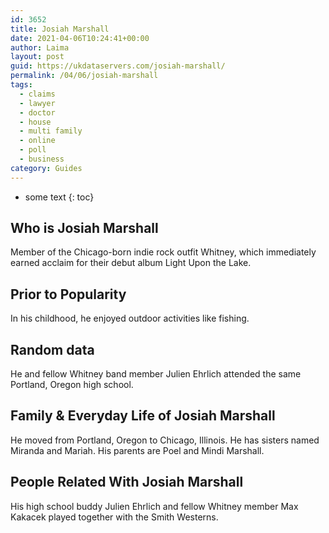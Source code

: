 ```yaml
---
id: 3652
title: Josiah Marshall
date: 2021-04-06T10:24:41+00:00
author: Laima
layout: post
guid: https://ukdataservers.com/josiah-marshall/
permalink: /04/06/josiah-marshall
tags:
  - claims
  - lawyer
  - doctor
  - house
  - multi family
  - online
  - poll
  - business
category: Guides
---
```


* some text
{: toc}


## Who is Josiah Marshall
                  
                  
                  
Member of the Chicago-born indie rock outfit Whitney, which immediately earned acclaim for their debut album Light Upon the Lake.
                  
              
            
              
            
                
                
                
## Prior to Popularity
                  
                  
                  
In his childhood, he enjoyed outdoor activities like fishing.
                  
              
            
              
            
                
                
                
## Random data
                  
                  
                  
He and fellow Whitney band member Julien Ehrlich attended the same Portland, Oregon high school.
                  
              
            
              
            
                
                
                
## Family & Everyday Life of Josiah Marshall
                  
                  
                  
He moved from Portland, Oregon to Chicago, Illinois. He has sisters named Miranda and Mariah. His parents are Poel and Mindi Marshall.
                  
              
            
              
            
                
                
                
## People Related With Josiah Marshall
                  
                  
                  
His high school buddy Julien Ehrlich and fellow Whitney member Max Kakacek played together with the Smith Westerns. 
                  
              
            
              
            
                
              
            
              
              
            
            
              
            
          
          
          